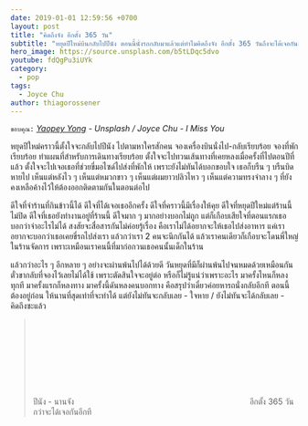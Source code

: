 ```yaml
---
date: 2019-01-01 12:59:56 +0700
layout: post
title: "คิดถึงจัง อีกตั้ง 365 วัน"
subtitle: "หยุดปีใหม่บินกลับไปปีนัง ตอนนี้นั่งรถกลับมาแล้วแต่ทำไมคิดถึงจัง อีกตั้ง 365 วันถึงจะได้เจอกันอีกที"
hero_image: https://source.unsplash.com/b5tLDqc5dvo
youtube: fdQgPu3iUYk
category:
  - pop
tags:
  - Joyce Chu
author: thiagorossener
---
```

`ขอบคุณ:` *[Yaopey Yong](https://unsplash.com/@yaopey) - Unsplash / Joyce Chu - I Miss You*

หยุดปีใหม่คราวนี้ตั้งใจจะกลับไปปีนัง ไปตามหาใครสักคน จองเครื่องบินนั่งไป-กลับเรียบร้อย จองที่พักเรียบร้อย ทำแผนที่สำหรับการเดินทางเรียบร้อย ตั้งใจจะไปทวนเส้นทางที่เคยหลงเมื่อครั้งที่ไปตอนปีที่แล้ว ตั้งใจจะไปเจอเธอที่ช่วยขี่มอไซด์ไปส่งที่พักให้ เพราะยังไม่ทันได้บอกขอบใจ เธอก็บรืน ๆ บรืนบิดหายไป เห็นแต่หลังไว ๆ เห็นแต่หมวกขาว ๆ เห็นแต่ผมยาวปลิวไหว ๆ เห็นแต่ความทรงจำลาง ๆ ที่ยังคงเหลือค้างไว้ให้ต้องออกติดตามกันในตอนต่อไป

ดีใจที่จำร้านที่กินข้าวนี้ได้ ดีใจที่ได้เจอเธออีกครั้ง ดีใจที่คราวนี้มีเรื่องให้คุย ดีใจที่หยุดปีใหม่แต่ร้านนี้ไม่ปิด ดีใจที่เธอยังทำงานอยู่ที่ร้านนี้ ดีใจมาก ๆ มากอย่างบอกไม่ถูก แต่ก็เกือบเสียใจที่ตอนแรกเธอบอกว่าจำอะไรไม่ได้ สงสัยจะสื่อสารกันไม่ค่อยรู้เรื่อง คือเราไม่ได้อยากจะให้เธอไปส่งอาหาร แค่เราอยากจะบอกว่าเธอเคยขี่รถไปส่งเรา แล้วกว่าเรา 2 คนจะนึกกันได้ แล้วเราคนเดียวก็เกือบจะโดนพี่ใหญ่ในร้านจัดการ เพราะเหมือนเราคนนี้ที่มาก่อกวนเธอคนนั้นเด็กในร้าน

แล้วกว่าอะไร ๆ อีกหลาย ๆ อย่างจะผ่านพ้นไปได้ด้วยดี วันหยุดที่มีก็ผ่านพ้นไปจนหมดด้วยเหมือนกัน ตั๋วขากลับที่จองไว้เลยไม่ได้ใช้ เพราะตัดสินใจจะอยู่ต่อ หรือก็ไม่รู้แน่ว่าเพราะอะไร มาครั้งไหนก็หลงทุกที มาครั้งแรกก็หลงทาง มาครั้งนี้ดันหลงคนบอกทาง คือสรุปว่าเดี๋ยวค่อยหารถนั่งกลับอีกที ตอนนี้ต้องอยู่ก่อน ให้นานที่สุดเท่าที่จะทำได้ แต่ยังไม่ทันจะกลับเลย - ใจหาย / ยังไม่ทันจะได้กลับเลย - คิดถึงซะแล้ว
> ปีนัง - นานจัง <svg class="love"><use xlink:href="#icon-heart"></use></svg> อีกตั้ง 365 วัน กว่าจะได้เจอกันอีกที
